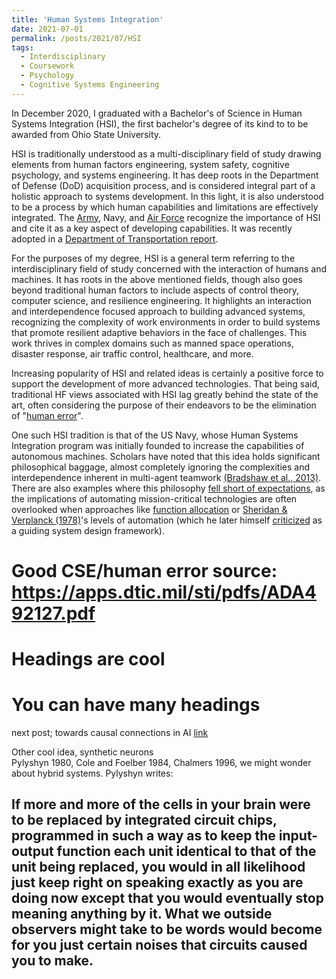 ```yaml
---
title: 'Human Systems Integration'
date: 2021-07-01
permalink: /posts/2021/07/HSI
tags:
  - Interdisciplinary
  - Coursework
  - Psychology
  - Cognitive Systems Engineering
---
```




In December 2020, I graduated with a Bachelor's of Science in Human Systems Integration (HSI), the first bachelor's degree of its kind to to be awarded from Ohio State University.

HSI is traditionally understood as a multi-disciplinary field of study drawing elements from human factors engineering, system safety, cognitive psychology, and systems engineering. It has deep roots in the Department of Defense (DoD) acquisition process, and is considered integral part of a holistic approach to systems development. In this light, it is also understood to be a process by which human capabilities and limitations are effectively integrated. The [Army](https://www.acqnotes.com/Attachments/HSI%20and%20ESOH%20Handbook%20for%20Pre%20MS%20A%20JCIDS%20and%20AoA%20Activities.pdf?_ga=2.130816399.1695205953.1625250278-595137530.1625250278), Navy, and [Air Force](https://www.acqnotes.com/Attachments/Air%20Force%20Human%20System%20Integration%20Handbook.pdf?_ga=2.138026672.1695205953.1625250278-595137530.1625250278) recognize the importance of HSI and cite it as a key aspect of developing capabilities. It was recently adopted in a [Department of Transportation report](https://dotcms.fra.dot.gov/sites/fra.dot.gov/files/fra_net/17841/An%20Acquisition%20Approach%20to%20Adopting%20Human%20Systems%20Integration%20in%20the%20Rai....pdf).


For the purposes of my degree, HSI is a general term referring to the interdisciplinary field of study concerned with the interaction of humans and machines. It has roots in the above mentioned fields, though also goes beyond traditional human factors to include aspects of control theory, computer science, and resilience engineering. It highlights an interaction and interdependence focused approach to building advanced systems, recognizing the complexity of work environments in order to build systems that promote resilient adaptive behaviors in the face of challenges. This work thrives in complex domains such as manned space operations, disaster response, air traffic control, healthcare, and more.

Increasing popularity of HSI and related ideas is certainly a positive force to support the development of more advanced technologies. That being said, traditional HF views associated with HSI lag greatly behind the state of the art, often considering the purpose of their endeavors to be the elimination of "[human error](https://apps.dtic.mil/sti/pdfs/ADA492127.pdf)". 


One such HSI tradition is that of the US Navy, whose Human Systems Integration program was initially founded to increase the capabilities of autonomous machines. Scholars have noted that this idea holds significant philosophical baggage, almost completely ignoring the complexities and interdependence inherent in multi-agent teamwork [(Bradshaw et al., 2013)](https://www.researchgate.net/publication/260304859_The_Seven_Deadly_Myths_of_Autonomous_Systems). There are also examples where this philosophy [fell short of expectations](https://features.propublica.org/navy-accidents/us-navy-crashes-japan-cause-mccain/), as the implications of automating mission-critical technologies are often overlooked when approaches like [function allocation](https://cyberleninka.org/article/n/1169062.pdf) or [Sheridan & Verplanck (1978)]()'s levels of automation (which he later himself [criticized](https://journals.sagepub.com/doi/full/10.1177/1555343417724964) as a guiding system design framework). 


Good CSE/human error source: https://apps.dtic.mil/sti/pdfs/ADA492127.pdf
=

Headings are cool
======

You can have many headings
======

next post; towards causal connections in AI [link](https://plato.stanford.edu/entries/chinese-room/#SystRepl)

Other cool idea, synthetic neurons  
Pylyshyn 1980, Cole and Foelber 1984, Chalmers 1996, we might wonder about hybrid systems. Pylyshyn writes:

If more and more of the cells in your brain were to be replaced by integrated circuit chips, programmed in such a way as to keep the input-output function each unit identical to that of the unit being replaced, you would in all likelihood just keep right on speaking exactly as you are doing now except that you would eventually stop meaning anything by it. What we outside observers might take to be words would become for you just certain noises that circuits caused you to make.
------
